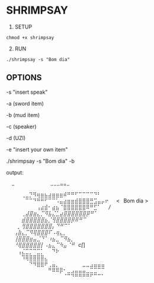 # SHRIMPSAY

1. SETUP
```
chmod +x shrimpsay
```
2. RUN
```
./shrimpsay -s "Bom dia"
```
## OPTIONS

-s "insert speak"

-a (sword item)

-b (mud item)

-c (speaker)

-d (UZI)

-e "insert your own item"


./shrimpsay -s "Bom dia" -b 

output:

      ⣀⠀⠀⠀⠀⠀⠀⠀⠀⠀⠀⠀⣀⣀⣀⣤⣤⣀⠀⠀⠀⠀⠀⠀
⠀⠀⠀⠀⢀⣀⡙⠻⢶⣶⣦⣴⣶⣶⣶⠾⠛⠛⠋⠉⠉⠉⠉⠙⠃⠀⠀⠀⠀⠀
⠀⠀⠀⠀⠀⠉⠉⠙⠛⠛⠋⠉⠉⠡⣤⣴⣶⣶⣾⣿⣿⣿⣛⣩⣤⡤⠖⠀⠀<⠀Bom dia >
⠀⠀⠀⠀⠀⠀⠀⠀⢠⣴⣾⠂⣴⣦⠈⣿⣿⣿⣿⣿⣿⠿⠛⣋⠁⠀_⠀/⠀⠀⠀
⠀⠀⠀⠀⢀⣼⣿⣶⣄⡉⠻⣧⣌⣁⣴⣿⣿⣿⣿⣿⣿⡿⠛⠁⠀⠀⠀⠀⠀⠀
⠀⠀⠀⠀⣾⣿⣿⣿⣿⣿⣦⡈⢻⣿⣿⣿⣿⡿⠿⠛⠉⠀⠀⠀⠀⠀⠀⠀⠀⠀
⠀⠀⠀⡀⢻⣿⣿⣿⣿⣿⣿⣿⡄⠙⠛⠉⠁⠀⠀⠀⠀⠀⠀⠀⠀⠀⠀⠀⠀⠀
⠀⠀⢠⣷⣄⡉⠻⢿⣿⣿⣿⠏⠠⢶⣄⡀⠀⠀⠀⠀⠀⠀⠀⠀⠀⠀⠀⠀⠀⠀
⠀⠀⢸⣿⣿⣿⣶⣤⣈⠙⠁⠰⣦⣀⠉⠻⣦⡀⠀⠀⠀⠀⠀⠀⠀⠀⠀⠀⠀⠀
⠀⠀⠘⢿⣿⣿⣿⣿⣿⡇⠠⣦⣄⠉⠳⣤⠈⠛⠀c[_]⠀⠀⠀⠀⠀⠀⠀⠀⠀⠀⠀
⠀⠀⠀⢠⣌⣉⡉⠉⣉⡁⠀⠀⠙⠗⠀⠀⠀⠀⠀⠀⠀⠀⠀⠀⠀⠀⠀⠀⠀⠀
⠀⠀⠀⠀⠹⢿⣿⣿⣿⣿⣄⠀⠀⠀⠀⠀⠀⠀⠀⠀⠀⠀⠀⠀⠀⠀⠀⠀⠀⠀
⠀⠀⠀⠀⠀⠀⠙⠻⣿⣿⠟⢀⣤⡀⠀⠀⠀⠀⠀⠀⣀⣀⣠⣤⣤⣤⠀⠀⠀⠀
⠀⠀⠀⠀⠀⠀⠀⠀⠀⠀⠀⠛⠿⠿⡿⠂⣀⣠⣤⣤⣤⣀⣉⣉⠉⠉⠀⠀⠀⠀
⠀⠀⠀⠀⠀⠀⠀⠀⠀⠀⠀⠀⠀⠀⠀⠈⠉⠙⠛⠛⠛⠛⠋⠉⠉⠁

